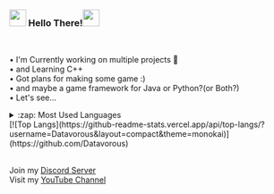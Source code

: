 ### <img src="https://emoji.gg/assets/emoji/6548-red-flames.gif" width="30px"> Hello There!<img src="https://emoji.gg/assets/emoji/6548-red-flames.gif" width="30px">
<br>

• I'm Currently working on multiple projects 🧠<br>
• and Learning C++<br>
• Got plans for making some game :) <br>
• and maybe a game framework for Java or Python?(or Both?)<br>
• Let's see...

<details>
  <summary>:zap: Most Used Languages</summary><p>
<a href="https://github-readme-stats.vercel.app/api?username=Datavorous&show_icons=true&theme=monokai)](https://github.com/Datavorous">Stats</a></p>
</details>
[![Top Langs](https://github-readme-stats.vercel.app/api/top-langs/?username=Datavorous&layout=compact&theme=monokai)](https://github.com/Datavorous)

<br>Join my [Discord Server](https://discord.gg/pAHyHdtSq6)
<br>Visit my [YouTube Channel](http://YouTube.com/c/Datavorous)
